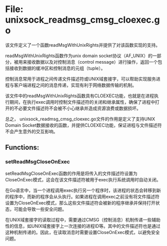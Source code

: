 # File: unixsock_readmsg_cmsg_cloexec.go

该文件定义了一个函数readMsgWithUnixRights并提供了对该函数实现的支持。

readMsgWithUnixRights函数作为unix domain socket协议（AF_UNIX）的一部分，被用来接收数据以及对控制消息（control message）进行操作，返回一个包括接收到数据的缓冲区和控制消息的元组（tuple）。

控制消息常用于进程之间传递文件描述符或UNIX域套接字，可以帮助实现服务进程与客户端进程之间的消息传递，实现有利于网络数据传输的机制。

该文件中的readMsgWithUnixRights函数具有CLOEXEC功能，也就是在进程执行期间，在执行exec调用时控制文件描述符的关闭和继承属性，确保了进程中打开的不必要文件描述符不会被不小心继承并造成资源浪费或数据损坏。

总之， unixsock_readmsg_cmsg_cloexec.go文件的作用是定义了支持UNIX Domain Socket数据接收的函数，并提供CLOEXEC功能，保证进程与文件描述符不会产生意外的交互影响。

## Functions:

### setReadMsgCloseOnExec

setReadMsgCloseOnExec函数的作用是将传入的文件描述符设置为CloseOnExec模式，这会在该文件描述符被用于exec执行系统调用时自动关闭。

在Go语言中，当一个进程调用exec执行另一个程序时，该进程的状态会转移到新的程序中，而新的程序会从头执行。如果进程在调用exec之前没有将文件描述符设置为CloseOnExec模式，那么这些文件描述符会被新的程序继承并保持打开状态，可能会导致一些安全问题。

在UNIX域套接字的读取过程中，需要通过CMSG（控制消息）机制传递一些辅助性的信息，如UNIX域套接字上一次连接的进程ID等。其中的文件描述符也是通过这种机制传递的。因此，在读取消息时需要设置CloseOnExec模式，以避免安全问题。



